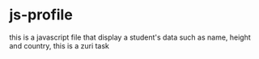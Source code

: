 # js-profile
this is a javascript file that display a student's data such as name, height and country, this is a zuri task
